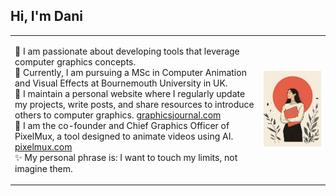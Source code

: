 ## Hi, I'm Dani

<table>
  <tr>
    <td>

🎨 I am passionate about developing tools that leverage computer graphics concepts.  
🔭 Currently, I am pursuing a MSc in Computer Animation and Visual Effects at Bournemouth University in UK.  
🌱 I maintain a personal website where I regularly update my projects, write posts, and share resources to introduce others to computer graphics. [graphicsjournal.com](https://graphicsjournal.com/)  
🚀 I am the co-founder and Chief Graphics Officer of PixelMux, a tool designed to animate videos using AI. [pixelmux.com](https://pixelmux.com/)  
✨ My personal phrase is: I want to touch my limits, not imagine them.

</td>
    <td>
      <img src="foto3.png" width="350">
    </td>
  </tr>
</table>
<div align="left">
